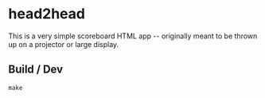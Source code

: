 # head2head

This is a very simple scoreboard HTML app -- originally meant to be thrown up on
a projector or large display.

## Build / Dev

```
make
```
